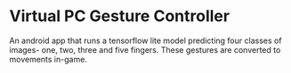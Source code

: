 # Virtual PC Gesture Controller
 An android app that runs  a tensorflow lite model predicting four classes of images- one, two, three and five fingers. These gestures are converted to movements in-game.
